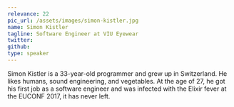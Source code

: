 ```yaml
---
relevance: 22
pic_url: /assets/images/simon-kistler.jpg
name: Simon Kistler
tagline: Software Engineer at VIU Eyewear
twitter:
github:
type: speaker
---
```


<p>Simon Kistler is a 33-year-old programmer and grew up in Switzerland. He likes humans, sound engineering, and vegetables. At the age of 27, he got his first job as a software engineer and was infected with the Elixir fever at the EUCONF 2017, it has never left. </p>

